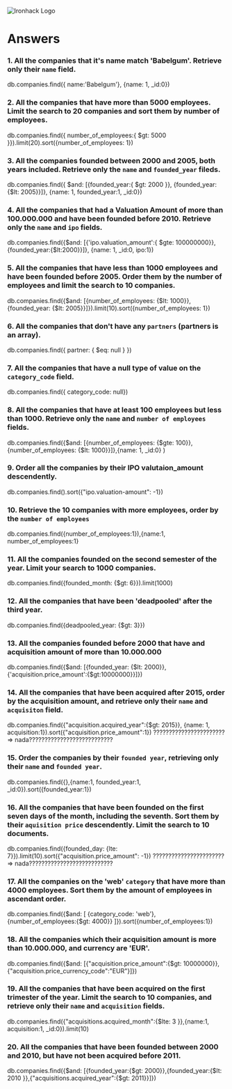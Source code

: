 ![Ironhack Logo](https://i.imgur.com/1QgrNNw.png)

# Answers

### 1. All the companies that it's name match 'Babelgum'. Retrieve only their `name` field.

db.companies.find({ name:'Babelgum'}, {name: 1, _id:0})

### 2. All the companies that have more than 5000 employees. Limit the search to 20 companies and sort them by **number of employees**.

db.companies.find({ number_of_employees:{ $gt: 5000 }}).limit(20).sort({number_of_employees: 1})

### 3. All the companies founded between 2000 and 2005, both years included. Retrieve only the `name` and `founded_year` fileds.

db.companies.find({ $and: [{founded_year:{ $gt: 2000 }}, {founded_year: {$lt: 2005}}]}, {name: 1, founded_year:1, _id:0}) 

### 4. All the companies that had a Valuation Amount of more than 100.000.000 and have been founded before 2010. Retrieve only the `name` and `ipo` fields.

db.companies.find({$and: [{'ipo.valuation_amount':{ $gte: 100000000}}, {founded_year:{$lt:2000}}]}, {name: 1, _id:0, ipo:1})

### 5. All the companies that have less than 1000 employees and have been founded before 2005. Order them by the number of employees and limit the search to 10 companies.


db.companies.find({$and: [{number_of_employees: {$lt: 1000}}, {founded_year: {$lt: 2005}}]}).limit(10).sort({number_of_employees: 1})


### 6. All the companies that don't have any `partners` (partners is an array).

db.companies.find({ partner: { $eq: null } })


### 7. All the companies that have a null type of value on the `category_code` field.

db.companies.find({ category_code: null})

### 8. All the companies that have at least 100 employees but less than 1000. Retrieve only the `name` and `number of employees` fields.


db.companies.find({$and: [{number_of_employees: {$gte: 100}}, {number_of_employees: {$lt: 1000}}]},{name: 1, _id:0} ) 

### 9. Order all the companies by their IPO valutaion_amount descendently.

db.companies.find().sort({"ipo.valuation-amount": -1})

### 10. Retrieve the 10 companies with more employees, order by the `number of employees`
db.companies.find({number_of_employees:1}),{name:1, number_of_employees:1}

### 11. All the companies founded on the second semester of the year. Limit your search to 1000 companies.

db.companies.find({founded_month: {$gt: 6}}).limit(1000)

### 12. All the companies that have been 'deadpooled' after the third year.

db.companies.find({deadpooled_year: {$gt: 3}})

### 13. All the companies founded before 2000 that have and acquisition amount of more than 10.000.000

db.companies.find({$and: [{founded_year: {$lt: 2000}},{'acquisition.price_amount':{$gt:10000000}}]})

### 14. All the companies that have been acquired after 2015, order by the acquisition amount, and retrieve only their `name` and `acquisiton` field.

db.companies.find({"acquisition.acquired_year":{$gt: 2015}}, {name: 1, acquisition:1}).sort({"acquisition.price_amount":1})
??????????????????????? => nada???????????????????????????

### 15. Order the companies by their `founded year`, retrieving only their `name` and `founded year`.

db.companies.find({},{name:1, founded_year:1, _id:0}).sort({founded_year:1})

### 16. All the companies that have been founded on the first seven days of the month, including the seventh. Sort them by their `aquisition price` descendently. Limit the search to 10 documents.

db.companies.find({founded_day: {lte: 7}}).limit(10).sort({"acquisition.price_amount": -1})
??????????????????????? => nada???????????????????????????

### 17. All the companies on the 'web' `category` that have more than 4000 employees. Sort them by the amount of employees in ascendant order.

db.companies.find({$and: [ {category_code: 'web'}, {number_of_employees:{$gt: 4000}} ]}).sort({number_of_employees:1})

### 18. All the companies which their acquisition amount is more than 10.000.000, and currency are 'EUR'.

db.companies.find({$and: [{"acquisition.price_amount":{$gt: 10000000}},{"acquisition.price_currency_code":"EUR"}]})

### 19. All the companies that have been acquired on the first trimester of the year. Limit the search to 10 companies, and retrieve only their `name` and `acquisition` fields.

db.companies.find({"acquisitions.acquired_month":{$lte: 3 }},{name:1, acquisition:1, _id:0}).limit(10)

### 20. All the companies that have been founded between 2000 and 2010, but have not been acquired before 2011.

db.companies.find({$and: [{founded_year:{$gt: 2000}},{founded_year:{$lt: 2010 }},{"acquisitions.acquired_year":{$gt: 2011}}]})
